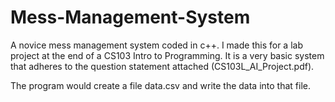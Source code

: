 # Mess-Management-System
A novice mess management system coded in c++.
I made this for a lab project at the end of a CS103 Intro to Programming.
It is a very basic system that adheres to the question statement attached (CS103L_AI_Project.pdf).

The program would create a file data.csv and write the data into that file.
